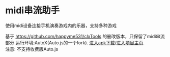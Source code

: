 # midi串流助手
使用midi设备连接手机演奏游戏内的乐器，支持多种游戏

基于 https://github.com/happyme531/clxTools 的删改版本，只保留了midi串流部分
运行环境:AutoX(Auto.js的一个fork). [进入apk下载](https://github.com/kkevsekk1/AutoX/releases)/[进入项目主页](https://github.com/kkevsekk1/AutoX).  
注意: 不支持收费版Auto.js  

